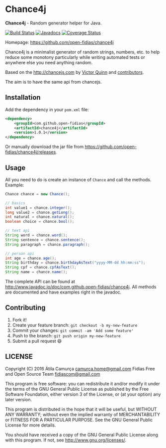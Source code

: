 # Chance4j

**Chance4j** - Random generator helper for Java.

[![Build Status](https://travis-ci.org/open-fidias/chance4j.svg?branch=master)](https://travis-ci.org/open-fidias/chance4j)
[![Javadocs](http://www.javadoc.io/badge/com.github.open-fidias/chance4j.svg)](http://www.javadoc.io/doc/com.github.open-fidias/chance4j)
[![Coverage Status](https://coveralls.io/repos/github/open-fidias/chance4j/badge.svg?branch=coveralls-plugin-setup)](https://coveralls.io/github/open-fidias/chance4j?branch=coveralls-plugin-setup)

Homepage: <https://github.com/open-fidias/chance4j>

Chance4j is a minimalist generator of random strings, numbers, etc. to
help reduce some monotony particularly while writing automated tests or
anywhere else you need anything random.

Based on the <http://chancejs.com> by [Victor Quinn](https://github.com/victorquinn) and [contributors](https://github.com/chancejs/chancejs/graphs/contributors).

The aim is to have the same api from chancejs.

## Installation

Add the dependency in your `pom.xml` file:

~~~xml
<dependency>
    <groupId>com.github.open-fidias</groupId>
    <artifactId>chance4j</artifactId>
    <version>1.0.1</version>
</dependency>
~~~

Or manually download the jar file from <https://github.com/open-fidias/chance4j/releases>.

## Usage

All you need to do is create an instance of `Chance` and call the methods. Example:

~~~java
Chance chance = new Chance();

// basics
int value1 = chance.integer();
long value2 = chance.getLong();
int natural = chance.natural();
boolean choice = chance.bool();

// text api
String word = chance.word();
String sentence = chance.sentence();
String paragraph = chance.paragraph();

// person api
int age = chance.age();
String birthday = chance.birthdayAsText("yyyy-MM-dd hh:mm:ss");
String cpf = chance.cpfAsText();
String name = chance.name();
~~~

The complete API can be found at <http://www.javadoc.io/doc/com.github.open-fidias/chance4j>.
All methods are documented and have examples right in the javadoc.

## Contributing

1. Fork it!
2. Create your feature branch: `git checkout -b my-new-feature`
3. Commit your changes: `git commit -am 'Add some feature'`
4. Push to the branch: `git push origin my-new-feature`
5. Submit a pull request :smile:

## LICENSE

Copyright (C) 2016  Átila Camurça <camurca.home@gmail.com>
Fidias Free and Open Source Team <fidiascom@gmail.com>

This program is free software: you can redistribute it and/or modify
it under the terms of the GNU General Public License as published by
the Free Software Foundation, either version 3 of the License, or
(at your option) any later version.

This program is distributed in the hope that it will be useful,
but WITHOUT ANY WARRANTY; without even the implied warranty of
MERCHANTABILITY or FITNESS FOR A PARTICULAR PURPOSE.  See the
GNU General Public License for more details.

You should have received a copy of the GNU General Public License
along with this program.  If not, see <http://www.gnu.org/licenses/>.
